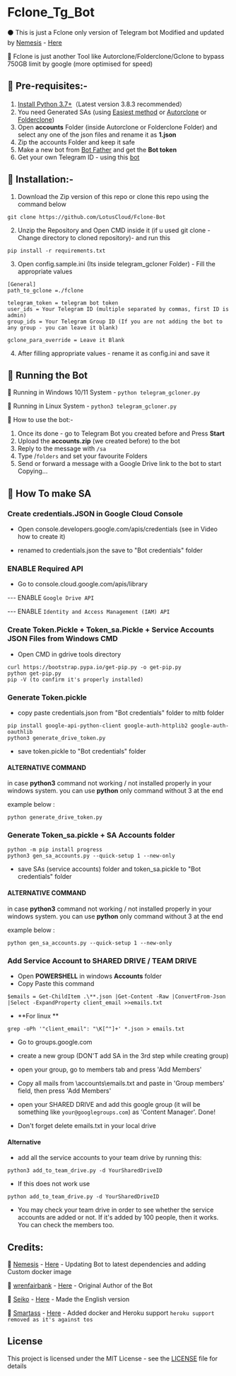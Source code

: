# Fclone_Tg_Bot

⚫ This is just a Fclone only version of Telegram bot Modified and updated by [Nemesis](https://github.com/LotusCloud/) - [Here](https://github.com/LotusCloud/Fclone-Bot)

🔷 Fclone is just another Tool like Autorclone/Folderclone/Gclone to bypass 750GB limit by google (more optimised for speed)

## 📗 Pre-requisites:-
1. [Install Python 3.7+](https://www.python.org/downloads/)（Latest version 3.8.3 recommended）
2. You need Generated SAs (using [Easiest method](https://github.com/LotusCloud/Fclone-Bot/blob/master/README.md#-How-To-make-SA) or [Autorclone](https://github.com/xyou365/AutoRclone) or [Folderclone](https://github.com/Spazzlo/folderclone))
3. Open **accounts** Folder (inside Autorclone or Folderclone Folder) and select any one of the json files and rename it as **1.json**
4. Zip the accounts Folder and keep it safe
5. Make a new bot from [Bot Father](https://core.telegram.org/bots#6-botfather) and get the **Bot token**
6. Get your own Telegram ID - using this [bot](https://t.me/userinfobot)

## 📙 Installation:-
1. Download the Zip version of this repo or clone this repo using the command below
```
git clone https://github.com/LotusCloud/Fclone-Bot
```
2. Unzip the Repository and Open CMD inside it (if u used git clone - Change directory to cloned repository)- and run this
```
pip install -r requirements.txt
```
3. Open config.sample.ini (Its inside telegram_gcloner Folder) - Fill the appropriate values
```
[General]
path_to_gclone =./fclone

telegram_token = telegram bot token
user_ids = Your Telegram ID (multiple separated by commas, first ID is admin)
group_ids = Your Telegram Group ID (If you are not adding the bot to any group - you can leave it blank)

gclone_para_override = Leave it Blank
```
4. After filling appropriate values - rename it as config.ini and save it

## 🍎 Running the Bot

🔷 Running in Windows 10/11 System - `python telegram_gcloner.py`

🔷 Running in Linux System - `python3 telegram_gcloner.py`

🔶 How to use the bot:-

1. Once its done - go to Telegram Bot you created before and Press **Start**
2. Upload the **accounts.zip** (we created before) to the bot
3. Reply to the message with `/sa`
4. Type /`folders` and set your favourite Folders
5. Send or forward a message with a Google Drive link to the bot to start Copying...

## 📘 How To make SA 

### Create credentials.JSON in Google Cloud Console

- Open console.developers.google.com/apis/credentials (see in Video how to create it)

- renamed to credentials.json the save to "Bot credentials" folder


### ENABLE Required API
- Go to console.cloud.google.com/apis/library

--- ENABLE `Google Drive API`

--- ENABLE `Identity and Access Management (IAM) API`

### Create Token.Pickle + Token_sa.Pickle + Service Accounts JSON Files from Windows CMD

- Open CMD in gdrive tools directory 

```
curl https://bootstrap.pypa.io/get-pip.py -o get-pip.py
python get-pip.py
pip -V (to confirm it's properly installed)
```

### Generate Token.pickle

- copy paste credentials.json from "Bot credentials" folder to mltb folder

```
pip install google-api-python-client google-auth-httplib2 google-auth-oauthlib
python3 generate_drive_token.py
```

- save token.pickle to "Bot credentials" folder

#### ALTERNATIVE COMMAND

in case **python3** command not working / not installed properly in your windows system. you can use **python** only command without 3 at the end

example below :

```
python generate_drive_token.py
```

### Generate Token_sa.pickle + SA Accounts folder

```
python -m pip install progress
python3 gen_sa_accounts.py --quick-setup 1 --new-only
```

- save SAs (service accounts) folder and token_sa.pickle to "Bot credentials" folder

#### ALTERNATIVE COMMAND

in case **python3** command not working / not installed properly in your windows system. you can use **python** only command without 3 at the end

example below :

```
python gen_sa_accounts.py --quick-setup 1 --new-only
```

### Add Service Account to SHARED DRIVE / TEAM DRIVE

- Open **POWERSHELL** in windows **Accounts** folder
- Copy Paste this command 

```
$emails = Get-ChildItem .\**.json |Get-Content -Raw |ConvertFrom-Json |Select -ExpandProperty client_email >>emails.txt
```

- **For linux **

```
grep -oPh '"client_email": "\K[^"]+' *.json > emails.txt
```

- Go to groups.google.com

- create a new group (DON'T add SA in the 3rd step while creating group)

- open your group, go to members tab and press 'Add Members'

- Copy all mails from \accounts\emails.txt and paste in 'Group members' field, then press 'Add Members'

- open your SHARED DRIVE and add this google group (it will be something like `your@googlegroups.com`) as 'Content Manager'. Done!

- Don't forget delete emails.txt in your local drive

#### Alternative

- add all the service accounts to your team drive by running this:

```
python3 add_to_team_drive.py -d YourSharedDriveID
```

- If this does not work use 

```
python add_to_team_drive.py -d YourSharedDriveID
```

- You may check your team drive in order to see whether the service accounts are added or not. If it's added by 100 people, then it works. You can check the members too.


## Credits:

🧠 [Nemesis](https://github.com/LotusCloud) - [Here](https://github.com/LotusCloud/Fclone-Bot) - Updating Bot to latest dependencies and adding Custom docker image 

🧠 [wrenfairbank](https://github.com/wrenfairbank) - [Here](https://github.com/wrenfairbank/telegram_gcloner) - Original Author of the Bot

🧠 [Seiko](https://github.com/thegreatestminer) - [Here](https://github.com/thegreatestminer/telegram_gcloner) - Made the English version 

🧠 [Smartass](https://github.com/smartass08) - [Here](https://github.com/smartass08/telegram_gcloner) - Added docker and Heroku support `heroku support removed as it's against tos`


## License
This project is licensed under the MIT License - see the [LICENSE]([https://github.com/roshanconnor123/Fclone_Tg_Bot/blob/master/LICENSE](https://github.com/LotusCloud/Fclone-Bot/blob/main/LICENSE)) file for details
